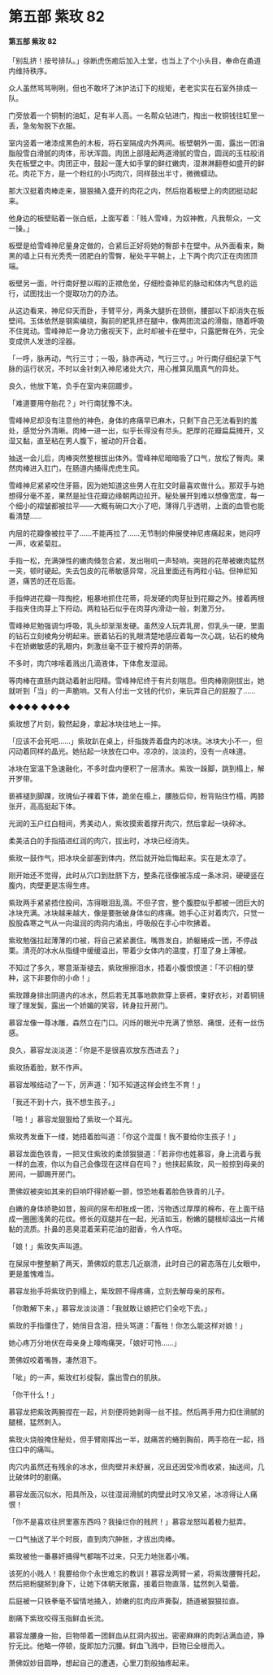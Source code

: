 # 第五部 紫玫 82

#### 第五部 紫玫 82

「别乱挤！按号排队。」徐断虎伤癒后加入土堂，也当上了个小头目，奉命在甬道内维持秩序。

众人虽然骂骂咧咧，但也不敢坏了沐护法订下的规矩，老老实实在石室外排成一队。

门旁放着一个铜制的油缸，足有半人高。一名帮众钻进门，掏出一枚铜钱往缸里一丢，急匆匆脱下衣服。

室内竖着一堵漆成黑色的木板，将石室隔成内外两间。板壁朝外一面，露出一团油脂般雪白滑腻的肉体，形状浑圆。肉团上部隆起两道滑腻的雪白，圆润的玉柱般消失在板壁之中。肉团正中，鼓起一蓬大如手掌的鲜红嫩肉，湿淋淋翻卷如盛开的鲜花。肉花下方，是一个粉红的小巧肉穴，同样鼓出半寸，微微蠕动。

那大汉挺着肉棒走来，狠狠捅入盛开的肉花之内，然后抱着板壁上的肉团挺动起来。

他身边的板壁贴着一张白纸，上面写着：「贱人雪峰，为奴神教，凡我帮众，一文一操。」

板壁是给雪峰神尼量身定做的，合紧后正好将她的臀部卡在壁中。从外面看来，黝黑的墙上只有光秃秃一团肥白的雪臀，秘处平平朝上，上下两个肉穴正在肉团顶端。

板壁另一面，叶行南好整以暇的正襟危坐，仔细检查神尼的脉动和体内气息的运行，试图找出一个提取功力的办法。

从这边看来，神尼仰天而卧，手臂平分，两条大腿折在颈侧，腰部以下却消失在板壁间。玉体依然是钢索编绕，胸前的肥乳挤在腿中，像两团流溢的滑脂，随着呼吸不住晃动。雪峰神尼一身功力傲视天下，此时却被卡在壁中，只露肥臀在外，完全变成供人发泄的淫器。

「一呼，脉再动，气行三寸；一吸，脉亦再动，气行三寸。」叶行南仔细纪录下气脉的运行状况，不时以金针刺入神尼诸处大穴，用心推算凤凰真气的异处。

良久，他放下笔，负手在室内来回踱步。

「难道要用夺胎花？」叶行南犹豫不决。

雪峰神尼却没有注意他的神色，身体的疼痛早已麻木，只剩下自己无法看到的羞处，感觉分外清晰。肉棒一进一出，似乎长得没有尽头。肥厚的花瓣扁扁摊开，又湿又黏，直至粘在男人腹下，被动的开合着。

抽送一会儿后，肉棒突然整根拔出体外。雪峰神尼暗暗吸了口气，放松了臀肉。果然肉棒进入肛门，在肠道内捅得虎虎生风。

雪峰神尼紧紧咬住牙箍，因为她知道这些男人在肛交时最喜欢做什么。那双手与她想得分毫不差，果然是扯住花瓣边缘朝两边拉开。秘处展开到难以想像宽度，每一个细小的褶皱都被拉平——大概有碗口大小了吧，薄得几乎透明，上面的血管也能看清楚……

内层的花瓣像被拉平了……不能再拉了……无节制的伸展使神尼疼痛起来，她闷哼一声，收紧菊肛。

手指一松，充满弹性的嫩肉倏忽合紧，发出啪叽一声轻响。突翘的花蒂被嫩肉猛然一夹，顿时硬起。失去包皮的花蒂敏感异常，况且里面还有两粒小钻。但神尼知道，痛苦的还在后面。

手指伸进花瓣一阵掏挖，粗暴地抓住花蒂，将发硬的肉芽扯到花瓣之外。接着两根手指夹住肉芽上下捋动。两粒钻石似乎在肉芽内滑动一般，刺激万分。

雪峰神尼勉强调匀呼吸，乳头却渐渐发硬。虽然没人玩弄乳房，但乳头一硬，里面的钻石立刻棱角分明起来。嵌着钻石的乳眼清楚地感应着每一次心跳，钻石的棱角卡在娇嫩敏感的乳眼内，刺激丝毫不亚于被捋弄的阴蒂。

不多时，肉穴哆嗦着溅出几滴液体，下体愈发湿润。

等肉棒在直肠内跳动着射出阳精。雪峰神尼终于有片刻喘息。但肉棒刚刚拔出，她就听到「当」的一声脆响。又有人付出一文钱的代价，来玩弄自己的屁股了……

◆◆◆◆ ◆◆◆◆

紫玫想了片刻，毅然起身，拿起冰块往地上一摔。

「应该不会死吧……」紫玫趴在桌上，纤指拨弄着盘内的冰块。冰块大小不一，但闪动着同样的晶光。她拈起一块放在口中。凉凉的，淡淡的，没有一点味道。

冰块在室温下急速融化，不多时盘内便积了一层清水。紫玫一跺脚，跳到榻上，解开罗带。

亵裤褪到脚踝，玫瑰仙子裸着下体，跪坐在榻上，腰肢后仰，粉背贴住竹榻，两膝张开，高高挺起下体。

光润的玉户红白相间，秀美动人，紫玫摸索着撑开肉穴，然后拿起一块碎冰。

柔美洁白的手指插进红润的肉穴，拔出时，冰块已经消失。

紫玫一鼓作气，把冰块全部塞到体内，然后就开始后悔起来。实在是太凉了。

刚开始还不觉得，此时从穴口到肚脐下方，整条花径像被冻成一条冰洞，硬硬竖在腹内，肉壁更是冻得生疼。

紫玫两手紧紧捂住股间，冻得眼泪乱滴。不但子宫，整个腹腔似乎都被一团巨大的冰块充满。冰块越来越大，像是要胀破身体似的疼痛。她手心正对着肉穴，只觉一股股森寒之气从一向温润的肉洞内涌出，呼吸般在手心中吹拂着。

紫玫勉强拉起薄薄的巾被，将自己紧紧裹住。嘴唇发白，娇躯蜷成一团，不停战栗。清亮的冰水从指缝中缓缓溢出，带着少女体内的温度，打湿了身上薄被。

不知过了多久，寒意渐渐褪去，紫玫擦擦泪水，捂着小腹恨恨道：「不识相的孽种，这下非要你的小命！」

紫玫蹲身排出阴道内的冰水，然后若无其事地款款穿上亵裤，束好衣衫，对着铜镜理了理发鬓，露出一个娇媚的笑容，转身拉开房门。

慕容龙像一尊冰雕，森然立在门口。闪烁的眼光中充满了愤怒、痛恨，还有一丝伤感。

良久，慕容龙淡淡道：「你是不是很喜欢放东西进去？」

紫玫扬着脸，默不作声。

慕容龙喉结动了一下，厉声道：「知不知道这样会终生不育！」

「我还不到十六，我不想生孩子。」

「啪！」慕容龙狠狠给了紫玫一个耳光。

紫玫秀发垂下一缕，她捂着脸叫道：「你这个混蛋！我不要给你生孩子！」

慕容龙面色铁青，一把叉住紫玫的柔颈狠狠道：「若非你也姓慕容，身上流着与我一样的血液，你以为自己会像现在这样自在吗？」他挟起紫玫，风一般掠到母亲的房间，一脚踢开房门。

萧佛奴被突如其来的巨响吓得娇躯一颤，惊恐地看着脸色铁青的儿子。

白嫩的身体娇艳如昔，股间的尿布却胀成一团，污物透过厚厚的棉布，在上面干结成一圈圈浅黄的花纹。修长的双腿并在一起，光洁如玉，粉嫩的腿根却溢出一片稀黏的流质。扑鼻的恶臭混着茉莉花油的甜香，令人作呕。

「娘！」紫玫失声叫道。

在屎尿中整整躺了两天，萧佛奴的意志几近崩溃，此时自己的窘态落在儿女眼中，更是羞愧难当。

慕容龙抬手将紫玫扔到榻上，紫玫顾不得疼痛，立刻去解母亲的尿布。

「你敢解下来，」慕容龙淡淡道：「我就敢让娘把它们全吃下去。」

紫玫的手指僵住了，她俏目含泪，扭头骂道：「畜牲！你怎么能这样对娘！」

她心疼万分地伏在母亲身上嚎啕痛哭，「娘好可怜……」

萧佛奴咬着嘴唇，凄然泪下。

「呲」的一声，紫玫红衫绽裂，露出雪白的肌肤。

「你干什么！」

慕容龙把紫玫两腕捏在一起，片刻便将她剥得一丝不挂。然后两手用力扣住滑腻的腿根，猛然刺入。

紫玫火烧般掩住秘处，但手臂刚挥出一半，就痛苦的蜷到胸前，两手抱在一起，挡住口中的痛叫。

肉穴内虽然还有残余的冰水，但肉壁并未舒展，况且还因受冷而收紧，抽送间，几比破体时的剧痛。

慕容龙面沉似水，阳具所及，以往湿润滑腻的肉壁此时又冷又紧，冰凉得让人痛恨！

「你不是喜欢往屄里塞东西吗？我操烂你的贱屄！」慕容龙怒叫着极力挺弄。

一口气抽送了半个时辰，直到肉穴肿胀，才拔出肉棒。

紫玫被他一番暴奸捅得气都喘不过来，只无力地张着小嘴。

该死的小贱人！我要给你个永世难忘的教训！慕容龙两臂一紧，将紫玫腰臀托起，然后把粉腿掰到身下，让她下体朝天敞露，接着巨物直落，猛然刺入菊蕾。

后庭被一只铁拳毫不留情地捅入，娇嫩的肛肉应声撕裂，肠道被狠狠拉直。

剧痛下紫玫咬得玉指鲜血长流。

慕容龙腰身一抬，巨物带着一团鲜血从肛洞内拔出。密密麻麻的肉刺沾满血迹，狰狞无比。他略一停顿，旋即加力沉腰。鲜血飞溅中，巨物已全根而入。

萧佛奴妙目圆睁，想起自己的遭遇，心里刀割般抽疼起来。

